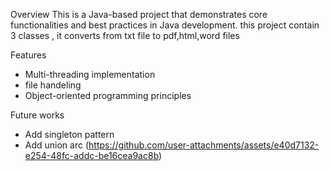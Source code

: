 Overview
This is a Java-based project that demonstrates core functionalities and best practices in Java development.
this project contain 3 classes , it converts from txt file to pdf,html,word files

Features
   - Multi-threading implementation
   - file handeling 
   - Object-oriented programming principles

Future works
   - Add singleton pattern
   - Add union arc
(https://github.com/user-attachments/assets/e40d7132-e254-48fc-addc-be16cea9ac8b)

